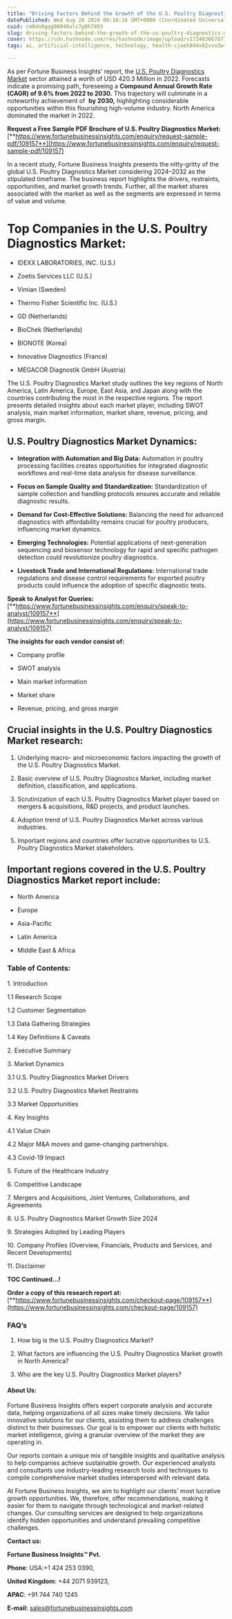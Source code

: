 ```yaml
---
title: "Driving Factors Behind the Growth of the U.S. Poultry Diagnostics Market"
datePublished: Wed Aug 28 2024 09:18:16 GMT+0000 (Coordinated Universal Time)
cuid: cm0dn8gqg00040alc7g8h7893
slug: driving-factors-behind-the-growth-of-the-us-poultry-diagnostics-market
cover: https://cdn.hashnode.com/res/hashnode/image/upload/v1724836678775/3d651731-3083-4e26-aa12-b18a5e829d05.png
tags: ai, artificial-intelligence, technology, health-cjaeh844x02vvo3wtj5r2s75q, healthcare

---
```


As per Fortune Business Insights’ report, the [U.S. Poultry Diagnostics Market](https://www.fortunebusinessinsights.com/u-s-poultry-diagnostics-market-109157) sector attained a worth of USD 420.3 Million in 2022. Forecasts indicate a promising path, foreseeing a **Compound Annual Growth Rate (CAGR) of 9.6% from 2022 to 2030.** This trajectory will culminate in a noteworthy achievement of  **by 2030,** highlighting considerable opportunities within this flourishing high-volume industry. North America dominated the market in 2022.

**Request a Free Sample PDF Brochure of U.S. Poultry Diagnostics Market:** [**https://www.fortunebusinessinsights.com/enquiry/request-sample-pdf/109157**](https://www.fortunebusinessinsights.com/enquiry/request-sample-pdf/109157)

In a recent study, Fortune Business Insights presents the nitty-gritty of the global U.S. Poultry Diagnostics Market considering 2024–2032 as the stipulated timeframe. The business report highlights the drivers, restraints, opportunities, and market growth trends. Further, all the market shares associated with the market as well as the segments are expressed in terms of value and volume.

# **Top Companies in the U.S. Poultry Diagnostics Market:**

* IDEXX LABORATORIES, INC. (U.S.)
    
* Zoetis Services LLC (U.S.)
    
* Vimian (Sweden)
    
* Thermo Fisher Scientific Inc. (U.S.)
    
* GD (Netherlands)
    
* BioChek (Netherlands)
    
* BIONOTE (Korea)
    
* Innovative Diagnostics (France)
    
* MEGACOR Diagnostik GmbH (Austria)
    

The U.S. Poultry Diagnostics Market study outlines the key regions of North America, Latin America, Europe, East Asia, and Japan along with the countries contributing the most in the respective regions. The report presents detailed insights about each market player, including SWOT analysis, main market information, market share, revenue, pricing, and gross margin.

## U.S. Poultry Diagnostics Market **Dynamics**:

* **Integration with Automation and Big Data:** Automation in poultry processing facilities creates opportunities for integrated diagnostic workflows and real-time data analysis for disease surveillance.
    
* **Focus on Sample Quality and Standardization:** Standardization of sample collection and handling protocols ensures accurate and reliable diagnostic results.
    
* **Demand for Cost-Effective Solutions:** Balancing the need for advanced diagnostics with affordability remains crucial for poultry producers, influencing market dynamics.
    
* **Emerging Technologies:** Potential applications of next-generation sequencing and biosensor technology for rapid and specific pathogen detection could revolutionize poultry diagnostics.
    
* **Livestock Trade and International Regulations:** International trade regulations and disease control requirements for exported poultry products could influence the adoption of specific diagnostic tests.
    

**Speak to Analyst for Queries:** [**https://www.fortunebusinessinsights.com/enquiry/speak-to-analyst/109157**](https://www.fortunebusinessinsights.com/enquiry/speak-to-analyst/109157)

**The insights for each vendor consist of:**

* Company profile
    
* SWOT analysis
    
* Main market information
    
* Market share
    
* Revenue, pricing, and gross margin
    

## **Crucial insights in the U.S. Poultry Diagnostics Market research:**

1. Underlying macro- and microeconomic factors impacting the growth of the U.S. Poultry Diagnostics Market.
    
2. Basic overview of U.S. Poultry Diagnostics Market, including market definition, classification, and applications.
    
3. Scrutinization of each U.S. Poultry Diagnostics Market player based on mergers & acquisitions, R&D projects, and product launches.
    
4. Adoption trend of U.S. Poultry Diagnostics Market across various industries.
    
5. Important regions and countries offer lucrative opportunities to U.S. Poultry Diagnostics Market stakeholders.
    

## **Important regions covered in the U.S. Poultry Diagnostics Market report include:**

* North America
    
* Europe
    
* Asia-Pacific
    
* Latin America
    
* Middle East & Africa
    

### **Table of Contents:**

1\. Introduction

1.1 Research Scope

1.2 Customer Segmentation

1.3 Data Gathering Strategies

1.4 Key Definitions & Caveats

2\. Executive Summary

3\. Market Dynamics

3.1 U.S. Poultry Diagnostics Market Drivers

3.2 U.S. Poultry Diagnostics Market Restraints

3.3 Market Opportunities

4\. Key Insights

4.1 Value Chain

4.2 Major M&A moves and game-changing partnerships.

4.3 Covid-19 Impact

5\. Future of the Healthcare Industry

6\. Competitive Landscape

7\. Mergers and Acquisitions, Joint Ventures, Collaborations, and Agreements

8\. U.S. Poultry Diagnostics Market Growth Size 2024

9\. Strategies Adopted by Leading Players

10\. Company Profiles (Overview, Financials, Products and Services, and Recent Developments)

11\. Disclaimer

**TOC Continued…!**

**Order a copy of this research report at:** [**https://www.fortunebusinessinsights.com/checkout-page/109157**](https://www.fortunebusinessinsights.com/checkout-page/109157)

### **FAQ’s**

1. How big is the U.S. Poultry Diagnostics Market?
    
2. What factors are influencing the U.S. Poultry Diagnostics Market growth in North America?
    
3. Who are the key U.S. Poultry Diagnostics Market players?
    

#### **About Us:**

Fortune Business Insights offers expert corporate analysis and accurate data, helping organizations of all sizes make timely decisions. We tailor innovative solutions for our clients, assisting them to address challenges distinct to their businesses. Our goal is to empower our clients with holistic market intelligence, giving a granular overview of the market they are operating in.

Our reports contain a unique mix of tangible insights and qualitative analysis to help companies achieve sustainable growth. Our experienced analysts and consultants use industry-leading research tools and techniques to compile comprehensive market studies interspersed with relevant data.

At Fortune Business Insights, we aim to highlight our clients' most lucrative growth opportunities. We, therefore, offer recommendations, making it easier for them to navigate through technological and market-related changes. Our consulting services are designed to help organizations identify hidden opportunities and understand prevailing competitive challenges.

**Contact us:**

**Fortune Business Insights™ Pvt.**

**Phone**: USA:+1 424 253 0390,

**United Kingdom**: +44 2071 939123,

**APAC**: +91 744 740 1245

**E-mail:** [sales@fortunebusinessinsights.com](mailto:sales@fortunebusinessinsights.com)